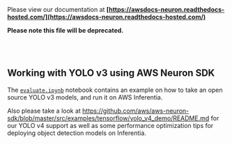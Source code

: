 </br>
</br>

Please view our documentation at **[https://awsdocs-neuron.readthedocs-hosted.com/](https://awsdocs-neuron.readthedocs-hosted.com/)** 

**Please note this file will be deprecated.**

</br>
</br>



## Working with YOLO v3 using AWS Neuron SDK
The [`evaluate.ipynb`](https://github.com/aws/aws-neuron-sdk/blob/master/src/examples/tensorflow/yolo_v3_demo/evaluate.ipynb) notebook contains an example on how to take an open source YOLO v3 models, and run it on AWS Inferentia.

Also please take a look at https://github.com/aws/aws-neuron-sdk/blob/master/src/examples/tensorflow/yolo_v4_demo/README.md for our YOLO v4 support as well as some performance optimization tips for deploying object detection models on Inferentia.
